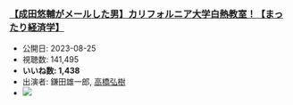 ### [【成田悠輔がメールした男】カリフォルニア大学白熱教室！【まったり経済学】](https://www.youtube.com/watch?v=GAIle0JFsjc)
-   公開日: 2023-08-25
-   視聴数: 141,495
-   **いいね数: 1,438**
-   出演者: 鎌田雄一郎, [高橋弘樹](/rehacq_fan/people/高橋弘樹 "wikilink")
- [![](https://img.youtube.com/vi/GAIle0JFsjc/hqdefault.jpg)](https://www.youtube.com/watch?v=GAIle0JFsjc)
